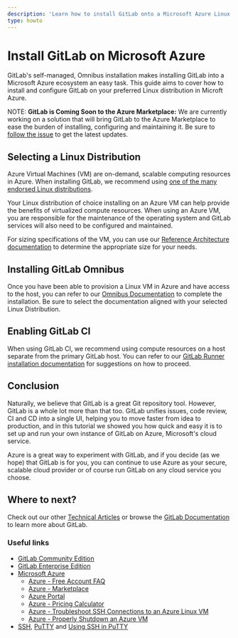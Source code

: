 ```yaml
---
description: 'Learn how to install GitLab onto a Microsoft Azure Linux VM.'
type: howto
---
```


# Install GitLab on Microsoft Azure

GitLab's self-managed, Omnibus installation makes installing GitLab into a Microsoft Azure ecosystem an easy task. This guide aims to cover how to install and configure GitLab on your preferred Linux distribution in Microft Azure.

NOTE: **GitLab is Coming Soon to the Azure Marketplace:**
We are currently working on a solution that will bring GitLab to the Azure Marketplace to ease the burden of installing, configuring and maintaining it. Be sure to [follow the issue](https://gitlab.com/gitlab-com/alliances/microsoft/gitlab-tracker/-/issues/2) to get the latest updates.

## Selecting a Linux Distribution

Azure Virtual Machines (VM) are on-demand, scalable computing resources in Azure.  When installing GitLab, we recommend using [one of the many endorsed Linux distributions](https://azure.microsoft.com/en-us/overview/linux-on-azure/#supported-distributions).

Your Linux distribution of choice installing on an Azure VM can help provide the benefits of virtualized compute resources. When using an Azure VM, you are responsible for the maintenance of the operating system and GitLab services will also need to be configured and maintained.

For sizing specifications of the VM, you can use our [Reference Architecture documentation](https://docs.gitlab.com/ee/administration/reference_architectures/index.html#available-reference-architectures) to determine the appropriate size for your needs.

## Installing GitLab Omnibus

Once you have been able to provision a Linux VM in Azure and have access to the host, you can refer to our [Omnibus Documentation](https://about.gitlab.com/install/) to complete the installation. Be sure to select the documentation aligned with your selected Linux Distribution.

## Enabling GitLab CI

When using GitLab CI, we recommend using compute resources on a host separate from the primary GitLab host. You can refer to our [GitLab Runner installation documentation](https://docs.gitlab.com/runner/install/) for suggestions on how to proceed.

## Conclusion

Naturally, we believe that GitLab is a great Git repository tool. However, GitLab is a whole lot
more than that too. GitLab unifies issues, code review, CI and CD into a single UI, helping you to
move faster from idea to production, and in this tutorial we showed you how quick and easy it is to
set up and run your own instance of GitLab on Azure, Microsoft's cloud service.

Azure is a great way to experiment with GitLab, and if you decide (as we hope) that GitLab is for
you, you can continue to use Azure as your secure, scalable cloud provider or of course run GitLab
on any cloud service you choose.

## Where to next?

Check out our other [Technical Articles](../../articles/index.md) or browse the [GitLab Documentation](../../README.md) to learn more about GitLab.

### Useful links

- [GitLab Community Edition](https://about.gitlab.com/features/)
- [GitLab Enterprise Edition](https://about.gitlab.com/features/#ee-starter)
- [Microsoft Azure](https://azure.microsoft.com/en-us/)
  - [Azure - Free Account FAQ](https://azure.microsoft.com/en-us/free/free-account-faq/)
  - [Azure - Marketplace](https://azuremarketplace.microsoft.com/en-us/marketplace/)
  - [Azure Portal](https://portal.azure.com)
  - [Azure - Pricing Calculator](https://azure.microsoft.com/en-us/pricing/calculator/)
  - [Azure - Troubleshoot SSH Connections to an Azure Linux VM](https://docs.microsoft.com/en-us/azure/virtual-machines/troubleshooting/troubleshoot-ssh-connection)
  - [Azure - Properly Shutdown an Azure VM](https://build5nines.com/properly-shutdown-azure-vm-to-save-money/)
- [SSH](https://en.wikipedia.org/wiki/Secure_Shell), [PuTTY](https://www.putty.org) and [Using SSH in PuTTY](https://mediatemple.net/community/products/dv/204404604/using-ssh-in-putty-)

<!-- ## Troubleshooting

Include any troubleshooting steps that you can foresee. If you know beforehand what issues
one might have when setting this up, or when something is changed, or on upgrading, it's
important to describe those, too. Think of things that may go wrong and include them here.
This is important to minimize requests for support and to avoid doc comments with
questions that you know someone might ask.

Each scenario can be a third-level heading, e.g. `### Getting error message X`.
If you have none to add when creating a doc, leave this section in place
but commented out to help encourage others to add to it in the future. -->

